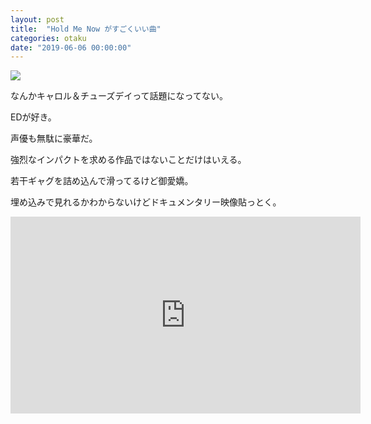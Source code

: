 ```yaml
---
layout: post
title:  "Hold Me Now がすごくいい曲"
categories: otaku
date: "2019-06-06 00:00:00"
---
```


<div class="amazon">
<a href="https://www.amazon.co.jp/Kiss-Me-Hold-Now/dp/B07NQ73G2W/ref=as_li_ss_il?ie=UTF8&linkCode=li3&tag=infirmaria112-22&linkId=f79f22a22bb215fa310676f2a52e71e4&language=ja_JP" target="_blank"><img border="0" src="//ws-fe.amazon-adsystem.com/widgets/q?_encoding=UTF8&ASIN=B07NQ73G2W&Format=_SL250_&ID=AsinImage&MarketPlace=JP&ServiceVersion=20070822&WS=1&tag=infirmaria112-22&language=ja_JP" ></a><img src="https://ir-jp.amazon-adsystem.com/e/ir?t=infirmaria112-22&language=ja_JP&l=li3&o=9&a=B07NQ73G2W" width="1" height="1" border="0" alt="" style="border:none !important; margin:0px !important;" />
</div>

なんかキャロル＆チューズデイって話題になってない。

EDが好き。

声優も無駄に豪華だ。

強烈なインパクトを求める作品ではないことだけはいえる。

若干ギャグを詰め込んで滑ってるけど御愛嬌。

埋め込みで見れるかわからないけどドキュメンタリー映像貼っとく。

<div class="google">
<iframe width="560" height="315" src="https://www.youtube.com/embed/K8X10gdWz-A" frameborder="0" allow="accelerometer; autoplay; encrypted-media; gyroscope; picture-in-picture" allowfullscreen></iframe>
</div>